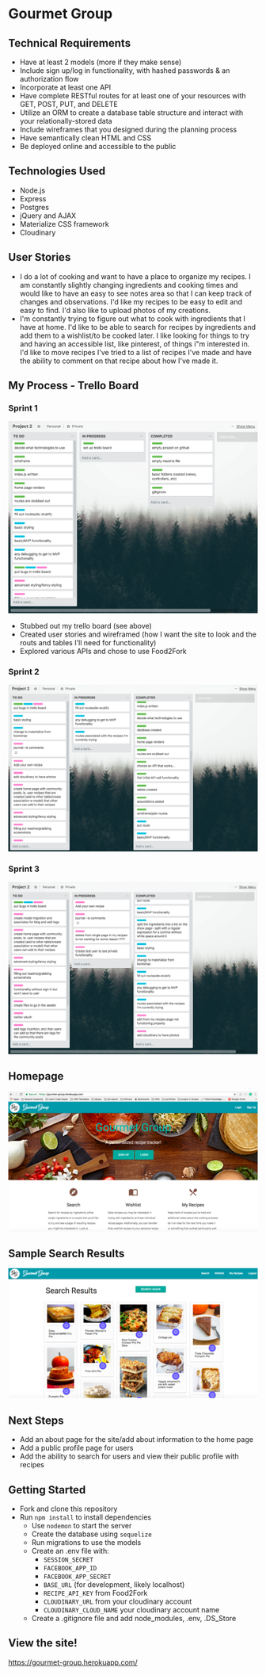 # Gourmet Group

## Technical Requirements
* Have at least 2 models (more if they make sense)
* Include sign up/log in functionality, with hashed passwords & an authorization flow
* Incorporate at least one API
* Have complete RESTful routes for at least one of your resources with GET, POST, PUT, and DELETE
* Utilize an ORM to create a database table structure and interact with your relationally-stored data
* Include wireframes that you designed during the planning process
* Have semantically clean HTML and CSS
* Be deployed online and accessible to the public

## Technologies Used
* Node.js
* Express
* Postgres
* jQuery and AJAX
* Materialize CSS framework
* Cloudinary

## User Stories
* I do a lot of cooking and want to have a place to organize my recipes. I am constantly slightly changing ingredients and cooking times and would like to have an easy to see notes area so that I can keep track of changes and observations. I'd like my recipes to be easy to edit and easy to find. I'd also like to upload photos of my creations. 
* I'm constantly trying to figure out what to cook with ingredients that I have at home. I'd like to be able to search for recipes by ingredients and add them to a wishlist/to be cooked later. I like looking for things to try and having an accessible list, like pinterest, of things i"m interested in. I'd like to move recipes I've tried to a list of recipes I've made and have the ability to comment on that recipe about how I've made it. 

## My Process - Trello Board
### Sprint 1
![Trello Board](/public/images/screenshot-8.png)
* Stubbed out my trello board (see above)
* Created user stories and wireframed (how I want the site to look and the routs and tables I'll need for functionality)
* Explored various APIs and chose to use Food2Fork

### Sprint 2
![Trello Board](/public/images/screenshot-4.png)
### Sprint 3
![Trello Board](/public/images/screenshot-5.png)

## Homepage
![Homepage Layout](/public/images/screenshot-7.png)

## Sample Search Results
![Search Results Page](/public/images/screenshot-6.png)

## Next Steps
* Add an about page for the site/add about information to the home page
* Add a public profile page for users
* Add the ability to search for users and view their public profile with recipes

## Getting Started
* Fork and clone this repository
* Run `npm install` to install dependencies
	* Use `nodemon` to start the server
	* Create the database using `sequelize`
	* Run migrations to use the models
	* Create an .env file with:
		* `SESSION_SECRET`
		* `FACEBOOK_APP_ID`
		* `FACEBOOK_APP_SECRET`
		* `BASE_URL` (for development, likely localhost)
		* `RECIPE_API_KEY` from Food2Fork
		* `CLOUDINARY_URL` from your cloudinary account
		* `CLOUDINARY_CLOUD_NAME` your cloudinary account name
	* Create a .gitignore file and add node_modules, .env, .DS_Store

## View the site!
https://gourmet-group.herokuapp.com/